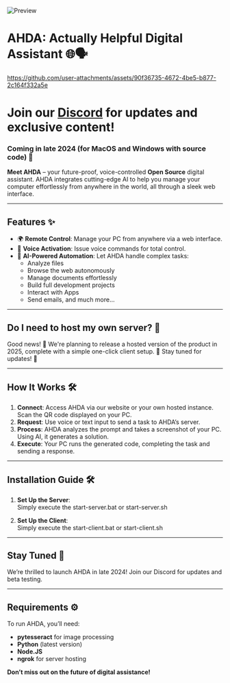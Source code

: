 ![Preview](https://github.com/user-attachments/assets/ab0fb4cd-7c0a-4361-a4ce-a1c7ce37b3a9)

# AHDA: Actually Helpful Digital Assistant 🌐🗣️

https://github.com/user-attachments/assets/90f36735-4672-4be5-b877-2c164f332a5e


# Join our [Discord](https://discord.gg/eUdJ5xdw8Q) for updates and exclusive content!

### Coming in late 2024 (for MacOS and Windows with source code) 🚀

**Meet AHDA** – your future-proof, voice-controlled **Open Source** digital assistant. AHDA integrates cutting-edge AI to help you manage your computer effortlessly from anywhere in the world, all through a sleek web interface.

---

## Features ✨
- 🌍 **Remote Control**: Manage your PC from anywhere via a web interface.
- 🎤 **Voice Activation**: Issue voice commands for total control.
- 💼 **AI-Powered Automation**: Let AHDA handle complex tasks:
  - Analyze files
  - Browse the web autonomously
  - Manage documents effortlessly
  - Build full development projects
  - Interact with Apps
  - Send emails, and much more...


---

## Do I need to host my own server? 🤔  
Good news! 🎉 We're planning to release a hosted version of the product in 2025, complete with a simple one-click client setup. 🚀 Stay tuned for updates! 👀  

--- 

## How It Works 🛠️

1. **Connect**: Access AHDA via our website or your own hosted instance. Scan the QR code displayed on your PC.
2. **Request**: Use voice or text input to send a task to AHDA’s server.
3. **Process**: AHDA analyzes the prompt and takes a screenshot of your PC. Using AI, it generates a solution.
4. **Execute**: Your PC runs the generated code, completing the task and sending a response.

---

## Installation Guide 🛠️

1. **Set Up the Server**:  
   Simply execute the start-server.bat or start-server.sh

2. **Set Up the Client**:  
   Simply execute the start-client.bat or start-client.sh

---

## Stay Tuned 🔮
We’re thrilled to launch AHDA in late 2024! Join our Discord for updates and beta testing.

---

## Requirements ⚙️
To run AHDA, you’ll need:
- **pytesseract** for image processing
- **Python** (latest version)
- **Node.JS**
- **ngrok** for server hosting

**Don’t miss out on the future of digital assistance!**
